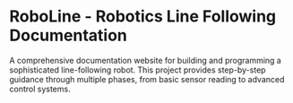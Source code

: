 # RoboLine - Robotics Line Following Documentation

A comprehensive documentation website for building and programming a sophisticated line-following robot. This project provides step-by-step guidance through multiple phases, from basic sensor reading to advanced control systems.


